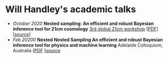 # Will Handley's academic talks

* _October 2020_ **Nested sampling: An efficient and robust Bayesian inference tool for 21cm cosmology** [3rd global 21cm workshop](https://sites.google.com/view/third21cmglobalworkshop/) [[PDF](https://github.com/williamjameshandley/talks/raw/21cm_2020_workshop_cambridge/will_handley_21cm_2020_workshop_cambridge.pdf)]  [[source](https://github.com/williamjameshandley/talks/tree/21cm_2020_workshop_cambridge)]
* _Feb 20200_  **Nested Nested Sampling An efficient and robust Bayesian inference tool for physics and machine learning** Adelaide Colloquium, Australia [[PDF](https://github.com/williamjameshandley/talks/raw/adelaide_2020/will_handley_Adelaide_2020.pdf) [[source](https://github.com/williamjameshandley/talks/tree/adelaide_2020) 
